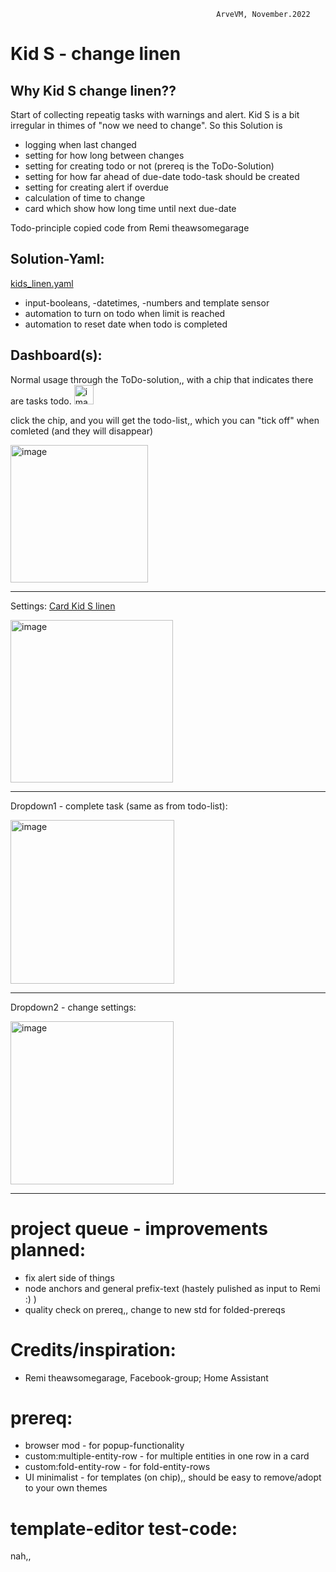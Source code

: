                                                   ArveVM, November.2022
# Kid S - change linen


## Why Kid S change linen??  
Start of collecting repeatig tasks with warnings and alert. Kid S is a bit irregular in thimes of "now we need to change". 
So this Solution is 
- logging when last changed
- setting for how long between changes
- setting for creating todo or not   (prereq is the ToDo-Solution)
- setting for how far ahead of due-date todo-task should be created
- setting for creating alert if overdue
- calculation of time to change
- card which show how long time until next due-date


Todo-principle copied code from Remi theawsomegarage


## Solution-Yaml:
[kids_linen.yaml](kids_linen.yaml)
- input-booleans, -datetimes, -numbers and template sensor
- automation to turn on todo when limit is reached
- automation to reset date when todo is completed



## Dashboard(s):
Normal usage through the ToDo-solution,, with a chip that indicates there are tasks todo.
<img width="31" alt="image" src="https://user-images.githubusercontent.com/96014323/201039131-ed88de20-0a06-4af2-9f71-80f726025204.png">

click the chip, and you will get the todo-list,, which you can "tick off" when comleted (and they will disappear)

<img width="220" alt="image" src="https://user-images.githubusercontent.com/96014323/201039409-f4dd73f1-7875-4c3f-b0fd-65c2f8bff4f9.png">


---

Settings:
[Card Kid S linen](https://github.com/ArveVM/HomeAssistantConfig4/blob/master/avm_yaml/dashboard/cards/kids_linen.yaml)

<img width="260" alt="image" src="https://user-images.githubusercontent.com/96014323/201038585-95717b70-9814-4c52-b4c7-455594875438.png">

---
Dropdown1 - complete task (same as from todo-list):

<img width="262" alt="image" src="https://user-images.githubusercontent.com/96014323/201038747-e2a58756-64c7-4670-9d53-4ba393039469.png">

---
Dropdown2 - change settings:

<img width="261" alt="image" src="https://user-images.githubusercontent.com/96014323/201038979-085aa7b6-02b2-424f-b2d5-990678c6c677.png">

---


# project queue - improvements planned:
- fix alert side of things
- node anchors and general prefix-text (hastely pulished as input to Remi :) )
- quality check on prereq,, change to new std for folded-prereqs


# Credits/inspiration:
- Remi theawsomegarage, Facebook-group; Home Assistant
 

# prereq:
- browser mod - for popup-functionality
- custom:multiple-entity-row - for multiple entities in one row in a card
- custom:fold-entity-row     - for fold-entity-rows
- UI minimalist - for templates (on chip),, should be easy to remove/adopt to your own themes

# template-editor test-code:
nah,,
